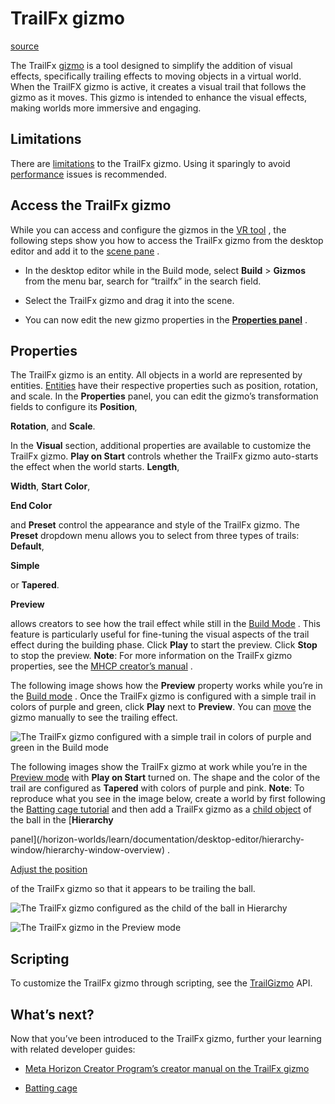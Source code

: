 # TrailFx gizmo

[source](https://developers.meta.com/horizon-worlds/learn/documentation/code-blocks-and-gizmos/trailfx-gizmo)

The TrailFx [gizmo](/horizon-worlds/learn/documentation/code-blocks-and-gizmos/about-gizmos) is a tool designed to simplify the addition of visual effects, specifically trailing effects to moving objects in a virtual world. When the TrailFX gizmo is active, it creates a visual trail that follows the gizmo as it moves. This gizmo is intended to enhance the visual effects, making worlds more immersive and engaging.

## Limitations

There are [limitations](https://github.com/MHCPCreators/horizonCreatorManual/blob/main/HorizonTechnicalDoc.md#trailfx-gizmo) to the TrailFx gizmo. Using it sparingly to avoid [performance](/horizon-worlds/learn/documentation/performance-best-practices-and-tooling/performance-best-practices/cpu-and-typescript-optimization-best-practices) issues is recommended.

## Access the TrailFx gizmo

While you can access and configure the gizmos in the [VR tool](/horizon-worlds/learn/documentation/vr-creation/getting-started/create-a-new-world-in-horizon) , the following steps show you how to access the TrailFx gizmo from the desktop editor and add it to the [scene pane](/horizon-worlds/learn/documentation/desktop-editor/getting-started/user-interface/UI-panels-and-tabs#scene-pane) .

*   In the desktop editor while in the Build mode, select **Build** \> **Gizmos** from the menu bar, search for “trailfx” in the search field.
    

*   Select the TrailFx gizmo and drag it into the scene.
    

*   You can now edit the new gizmo properties in the [**Properties panel**](/horizon-worlds/learn/documentation/desktop-editor/getting-started/user-interface/UI-panels-and-tabs#properties-pane) .
    

## Properties

The TrailFx gizmo is an entity. All objects in a world are represented by entities. [Entities](/horizon-worlds/reference/2.0.0/core_entity) have their respective properties such as position, rotation, and scale. In the **Properties** panel, you can edit the gizmo’s transformation fields to configure its **Position**, 

**Rotation**, and **Scale**.

In the **Visual** section, additional properties are available to customize the TrailFx gizmo. **Play on Start** controls whether the TrailFx gizmo auto-starts the effect when the world starts. **Length**, 

**Width**, **Start Color**, 

**End Color**

 and **Preset** control the appearance and style of the TrailFx gizmo. The **Preset** dropdown menu allows you to select from three types of trails: **Default**, 

**Simple**

 or **Tapered**.

**Preview**

 allows creators to see how the trail effect while still in the [Build Mode](/horizon-worlds/learn/documentation/desktop-editor/getting-started/user-interface/operational-modes) . This feature is particularly useful for fine-tuning the visual aspects of the trail effect during the building phase. Click **Play** to start the preview. Click **Stop** to stop the preview. **Note**: For more information on the TrailFx gizmo properties, see the [MHCP creator’s manual](https://github.com/MHCPCreators/horizonCreatorManual/blob/main/HorizonTechnicalDoc.md#trailfx-gizmo) .

The following image shows how the **Preview** property works while you’re in the [Build mode](/horizon-worlds/learn/documentation/desktop-editor/getting-started/user-interface/operational-modes) . Once the TrailFx gizmo is configured with a simple trail in colors of purple and green, click **Play** next to **Preview**. You can [move](/horizon-worlds/learn/documentation/desktop-editor/getting-started/user-interface/object-tools#move) the gizmo manually to see the trailing effect.

![The TrailFx gizmo configured with a simple trail in colors of purple and green in the Build mode](https://scontent.flba1-1.fna.fbcdn.net/v/t39.2365-6/506212074_739691291902158_3023337851867814073_n.png?_nc_cat=100&ccb=1-7&_nc_sid=e280be&_nc_ohc=O46Ci69PrywQ7kNvwE-iF0O&_nc_oc=Adnt0tE6JaqCjttvI2x6WaPonf8-P9TAAnqmAuDSY_oDtr25CDXEVz0IGQ55DQLDAJA&_nc_zt=14&_nc_ht=scontent.flba1-1.fna&_nc_gid=gv5X03R2xSenIpInZ5fJ5A&oh=00_AfRRuDf2MGib5Dlp1TbTTzWK-1ftD0yN-g7whR8DWoMJLg&oe=689BA7C9)

The following images show the TrailFx gizmo at work while you’re in the [Preview mode](/horizon-worlds/learn/documentation/desktop-editor/getting-started/user-interface/operational-modes) with **Play on Start** turned on. The shape and the color of the trail are configured as **Tapered** with colors of purple and pink. **Note**: To reproduce what you see in the image below, create a world by first following the [Batting cage tutorial](/horizon-worlds/learn/documentation/tutorial-worlds/batting-cage-tutorial) and then add a TrailFx gizmo as a [child object](/horizon-worlds/learn/documentation/desktop-editor/objects/object-grouping) of the ball in the [**Hierarchy**

 panel](/horizon-worlds/learn/documentation/desktop-editor/hierarchy-window/hierarchy-window-overview) . 

[Adjust the position](/horizon-worlds/learn/documentation/desktop-editor/getting-started/user-interface/object-tools#move)

 of the TrailFx gizmo so that it appears to be trailing the ball.

![The TrailFx gizmo configured as the child of the ball in Hierarchy](https://scontent.flba1-1.fna.fbcdn.net/v/t39.2365-6/506050919_739691298568824_5981076667099177757_n.png?_nc_cat=109&ccb=1-7&_nc_sid=e280be&_nc_ohc=8XNYafhujA8Q7kNvwEL3Dbf&_nc_oc=AdnQkkYyNWhvlGzPTZwbBP2cO7sLMArlz_u2QnsQcbDrX3CbUln2L_eI5EXhij4SMag&_nc_zt=14&_nc_ht=scontent.flba1-1.fna&_nc_gid=gv5X03R2xSenIpInZ5fJ5A&oh=00_AfSLJMwZ2Ryg6WuLih0N3xq24sIJcE3f5qp8ivb8TgwNTA&oe=689BB65D)

![The TrailFx gizmo in the Preview mode](https://scontent.flba1-1.fna.fbcdn.net/v/t39.2365-6/506407852_739691295235491_2590837823088924789_n.png?_nc_cat=108&ccb=1-7&_nc_sid=e280be&_nc_ohc=YkuSDhaCFwMQ7kNvwG4u-OR&_nc_oc=Admw4re7NradzmIVUNscryMA-0_Wg7gFlFmIu5COyEvn46bGhlY6Gcr7z2Gqk08jwaw&_nc_zt=14&_nc_ht=scontent.flba1-1.fna&_nc_gid=gv5X03R2xSenIpInZ5fJ5A&oh=00_AfSaQIxcAkB2KQ8kSN-WWy1Ghi2WzqcCIABJSI7X5U-Nag&oe=689B8D6B)

## Scripting

To customize the TrailFx gizmo through scripting, see the [TrailGizmo](/horizon-worlds/reference/2.0.0/core_trailgizmo) API.

## What’s next?

Now that you’ve been introduced to the TrailFx gizmo, further your learning with related developer guides:

*   [Meta Horizon Creator Program’s creator manual on the TrailFx gizmo](https://github.com/MHCPCreators/horizonCreatorManual/blob/main/HorizonTechnicalDoc.md#trailfx-gizmo)

*   [Batting cage](/horizon-worlds/learn/documentation/get-started/batting-cage-tutorial)

 

 

 

 

 

 

 

 

 

 

 

 

 

 

 

 

 

 

 

 

 

 

 

 

 

 

 

 

 

 

 

 

 

 

 

 

 

 

 

 

 

 

 

 

 

 

 

 